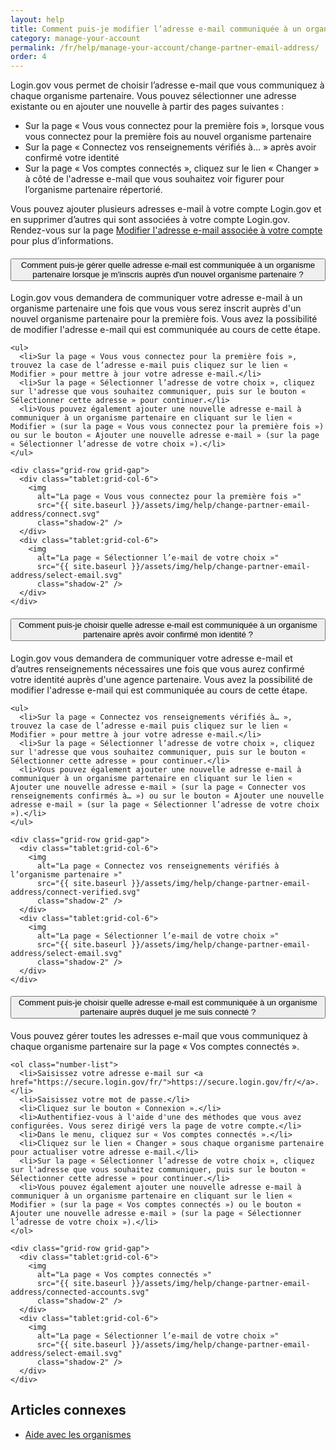 ```yaml
---
layout: help
title: Comment puis-je modifier l’adresse e-mail communiquée à un organisme partenaire ?
category: manage-your-account
permalink: /fr/help/manage-your-account/change-partner-email-address/
order: 4
---
```


Login.gov vous permet de choisir l’adresse e-mail que vous communiquez à chaque organisme partenaire. Vous pouvez sélectionner une adresse existante ou en ajouter une nouvelle à partir des pages suivantes :

- Sur la page « Vous vous connectez pour la première fois », lorsque vous vous connectez pour la première fois au nouvel organisme partenaire
- Sur la page « Connectez vos renseignements vérifiés à… » après avoir confirmé votre identité
- Sur la page « Vos comptes connectés », cliquez sur le lien « Changer » à côté de l'adresse e-mail que vous souhaitez voir figurer pour l’organisme partenaire répertorié.

Vous pouvez ajouter plusieurs adresses e-mail à votre compte Login.gov et en supprimer d’autres qui sont associées à votre compte Login.gov. Rendez-vous sur la page [Modifier l'adresse e-mail associée à votre compte](/fr/help/manage-your-account/change-your-email-address/) pour plus d’informations.

<div class="usa-accordion usa-accordion--bordered margin-y-4">
  <h4 class="usa-accordion__heading">
    <button
      type="button"
      class="usa-accordion__button"
      aria-expanded="false"
      aria-controls="b-a1"
    >
      Comment puis-je gérer quelle adresse e-mail est communiquée à un organisme partenaire lorsque je m'inscris auprès d'un nouvel organisme partenaire ?
    </button>
  </h4>
  <div id="b-a1" class="usa-accordion__content usa-prose">
    <p>Login.gov vous demandera de communiquer votre adresse e-mail à un organisme partenaire une fois que vous vous serez inscrit auprès d'un nouvel organisme partenaire pour la première fois. Vous avez la possibilité de modifier l'adresse e-mail qui est communiquée au cours de cette étape.</p>

    <ul>
      <li>Sur la page « Vous vous connectez pour la première fois », trouvez la case de l’adresse e-mail puis cliquez sur le lien « Modifier » pour mettre à jour votre adresse e-mail.</li>
      <li>Sur la page « Sélectionner l’adresse de votre choix », cliquez sur l'adresse que vous souhaitez communiquer, puis sur le bouton « Sélectionner cette adresse » pour continuer.</li>
      <li>Vous pouvez également ajouter une nouvelle adresse e-mail à communiquer à un organisme partenaire en cliquant sur le lien « Modifier » (sur la page « Vous vous connectez pour la première fois ») ou sur le bouton « Ajouter une nouvelle adresse e-mail » (sur la page « Sélectionner l’adresse de votre choix »).</li>
    </ul>

    <div class="grid-row grid-gap">
      <div class="tablet:grid-col-6">
        <img
          alt="La page « Vous vous connectez pour la première fois »"
          src="{{ site.baseurl }}/assets/img/help/change-partner-email-address/connect.svg"
          class="shadow-2" />
      </div>
      <div class="tablet:grid-col-6">
        <img
          alt="La page « Sélectionner l’e-mail de votre choix »"
          src="{{ site.baseurl }}/assets/img/help/change-partner-email-address/select-email.svg"
          class="shadow-2" />
      </div>
    </div>    
  </div>
</div>

<div class="usa-accordion usa-accordion--bordered margin-y-4">
  <h4 class="usa-accordion__heading">
    <button
      type="button"
      class="usa-accordion__button"
      aria-expanded="false"
      aria-controls="b-a2"
    >
      Comment puis-je choisir quelle adresse e-mail est communiquée à un organisme partenaire après avoir confirmé mon identité ?
    </button>
  </h4>
  <div id="b-a2" class="usa-accordion__content usa-prose">
    <p>Login.gov vous demandera de communiquer votre adresse e-mail et d’autres renseignements nécessaires une fois que vous aurez confirmé votre identité auprès d'une agence partenaire. Vous avez la possibilité de modifier l'adresse e-mail qui est communiquée au cours de cette étape.</p>

    <ul>
      <li>Sur la page « Connectez vos renseignements vérifiés à… », trouvez la case de l’adresse e-mail puis cliquez sur le lien « Modifier » pour mettre à jour votre adresse e-mail.</li>
      <li>Sur la page « Sélectionner l’adresse de votre choix », cliquez sur l'adresse que vous souhaitez communiquer, puis sur le bouton « Sélectionner cette adresse » pour continuer.</li>
      <li>Vous pouvez également ajouter une nouvelle adresse e-mail à communiquer à un organisme partenaire en cliquant sur le lien « Ajouter une nouvelle adresse e-mail » (sur la page « Connecter vos renseignements confirmés à… ») ou sur le bouton « Ajouter une nouvelle adresse e-mail » (sur la page « Sélectionner l’adresse de votre choix »).</li>
    </ul>

    <div class="grid-row grid-gap">
      <div class="tablet:grid-col-6">
        <img
          alt="La page « Connectez vos renseignements vérifiés à l’organisme partenaire »"
          src="{{ site.baseurl }}/assets/img/help/change-partner-email-address/connect-verified.svg"
          class="shadow-2" />
      </div>
      <div class="tablet:grid-col-6">
        <img
          alt="La page « Sélectionner l’e-mail de votre choix »"
          src="{{ site.baseurl }}/assets/img/help/change-partner-email-address/select-email.svg"
          class="shadow-2" />
      </div>
    </div>   
  </div>
</div>

<div class="usa-accordion usa-accordion--bordered margin-y-4">
  <h4 class="usa-accordion__heading">
    <button
      type="button"
      class="usa-accordion__button"
      aria-expanded="false"
      aria-controls="b-a3"
    >
      Comment puis-je choisir quelle adresse e-mail est communiquée à un organisme partenaire auprès duquel je me suis connecté ?
    </button>
  </h4>
  <div id="b-a3" class="usa-accordion__content usa-prose">
    <p>Vous pouvez gérer toutes les adresses e-mail que vous communiquez à chaque organisme partenaire sur la page « Vos comptes connectés ».</p>

    <ol class="number-list">
      <li>Saisissez votre adresse e-mail sur <a href="https://secure.login.gov/fr/">https://secure.login.gov/fr/</a>.</li>
      <li>Saisissez votre mot de passe.</li>
      <li>Cliquez sur le bouton « Connexion ».</li>
      <li>Authentifiez-vous à l'aide d'une des méthodes que vous avez configurées. Vous serez dirigé vers la page de votre compte.</li>
      <li>Dans le menu, cliquez sur « Vos comptes connectés ».</li>
      <li>Cliquez sur le lien « Changer » sous chaque organisme partenaire pour actualiser votre adresse e-mail.</li>
      <li>Sur la page « Sélectionner l’adresse de votre choix », cliquez sur l'adresse que vous souhaitez communiquer, puis sur le bouton « Sélectionner cette adresse » pour continuer.</li>
      <li>Vous pouvez également ajouter une nouvelle adresse e-mail à communiquer à un organisme partenaire en cliquant sur le lien « Modifier » (sur la page « Vos comptes connectés ») ou le bouton « Ajouter une nouvelle adresse e-mail » (sur la page « Sélectionner l’adresse de votre choix »).</li>
    </ol>

    <div class="grid-row grid-gap">
      <div class="tablet:grid-col-6">
        <img
          alt="La page « Vos comptes connectés »"
          src="{{ site.baseurl }}/assets/img/help/change-partner-email-address/connected-accounts.svg"
          class="shadow-2" />
      </div>
      <div class="tablet:grid-col-6">
        <img
          alt="La page « Sélectionner l’e-mail de votre choix »"
          src="{{ site.baseurl }}/assets/img/help/change-partner-email-address/select-email.svg"
          class="shadow-2" />
      </div>
    </div>   
  </div>
</div>


## Articles connexes

* [Aide avec les organismes](/fr/help/specific-agencies/overview/)
